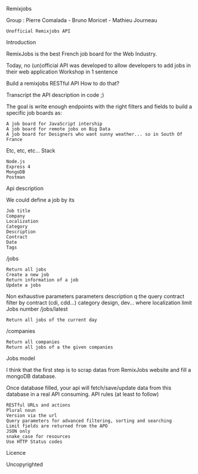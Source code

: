 Remixjobs


Group : Pierre Comalada - Bruno Moricet - Mathieu Journeau




    Unofficial Remixjobs API

Introduction

RemixJobs is the best French job board for the Web Industry.

Today, no (un)official API was developed to allow developers to add jobs in their web application
Workshop in 1 sentence

Build a remixjobs RESTful API
How to do that?

Transcript the API description in code ;)

The goal is write enough endpoints with the right filters and fields to build a specific job boards as:

    A job board for JavaScript intership
    A job board for remote jobs on Big Data
    A job board for Designers who want sunny weather... so in South Of France

Etc, etc, etc...
Stack

    Node.js
    Express 4
    MongoDB
    Postman

Api description

We could define a job by its

    Job title
    Company
    Localization
    Category
    Description
    Contract
    Date
    Tags

/jobs

    Return all jobs
    Create a new job
    Return information of a job
    Update a jobs

Non exhaustive parameters
parameters 	description
q 	 the query
contract 	 filter by contract (cdi, cdd...)
category 	design, dev...
where 	 localization
limit 	 Jobs number
/jobs/latest

    Return all jobs of the current day

/companies

    Return all companies
    Return all jobs of a the given companies

Jobs model

I think that the first step is to scrap datas from RemixJobs website and fill a mongoDB database.

Once database filled, your api will fetch/save/update data from this database in a real API consuming.
API rules (at least to follow)

    RESTful URLs and actions
    Plural noun
    Version via the url
    Query parameters for advanced filtering, sorting and searching
    Limit fields are returned from the APO
    JSON only
    snake_case for resources
    Use HTTP Status codes

Licence

Uncopyrighted